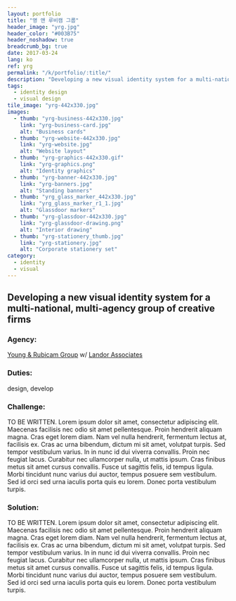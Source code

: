 ```yaml
---
layout: portfolio
title: "영 앤 루비캠 그룹"
header_image: "yrg.jpg"
header_color: "#003B75"
header_noshadow: true
breadcrumb_bg: true
date: 2017-03-24
lang: ko
ref: yrg
permalink: "/k/portfolio/:title/"
description: "Developing a new visual identity system for a multi-national, multi-agency group of creative firms"
tags:
  - identity design
  - visual design
tile_image: "yrg-442x330.jpg"
images:
  - thumb: "yrg-business-442x330.jpg"
    link: "yrg-business-card.jpg"
    alt: "Business cards"
  - thumb: "yrg-website-442x330.jpg"
    link: "yrg-website.jpg"
    alt: "Website layout"
  - thumb: "yrg-graphics-442x330.gif"
    link: "yrg-graphics.png"
    alt: "Identity graphics"
  - thumb: "yrg-banner-442x330.jpg"
    link: "yrg-banners.jpg"
    alt: "Standing banners"
  - thumb: "yrg_glass_marker_442x330.jpg"
    link: "yrg_glass_marker_r1_1.jpg"
    alt: "Glassdoor markers"
  - thumb: "yrg-glassdoor-442x330.jpg"
    link: "yrg-glassdoor-drawing.png"
    alt: "Interior drawing"
  - thumb: "yrg-stationery_thumb.jpg"
    link: "yrg-stationery.jpg"
    alt: "Corporate stationery set"
category:
  - identity
  - visual
---
```

<section class="project-summary">
  <h1>Developing a new visual identity system for a multi-national, multi-agency group of creative firms</h1>
  <section class="info">
    <h3>Agency:</h3>
    <p><a href="http://yrgrp.com" target="_blank">Young &amp; Rubicam Group</a> w/ <a href="http://landor.com" target="_blank">Landor Associates</a></p>
  </section>
  <section class="info">
    <h3>Duties:</h3>
    <p>design, develop</p>
  </section>
  <section class="info">
    <h3>Challenge:</h3>
    <p>TO BE WRITTEN. Lorem ipsum dolor sit amet, consectetur adipiscing elit. Maecenas facilisis nec odio sit amet pellentesque. Proin hendrerit aliquam magna. Cras eget lorem diam. Nam vel nulla hendrerit, fermentum lectus at, facilisis ex. Cras ac urna bibendum, dictum mi sit amet, volutpat turpis. Sed tempor vestibulum varius. In in nunc id dui viverra convallis. Proin nec feugiat lacus. Curabitur nec ullamcorper nulla, ut mattis ipsum. Cras finibus metus sit amet cursus convallis. Fusce ut sagittis felis, id tempus ligula. Morbi tincidunt nunc varius dui auctor, tempus posuere sem vestibulum. Sed id orci sed urna iaculis porta quis eu lorem. Donec porta vestibulum turpis.
    </p>
  </section>
  <section class="info">
    <h3>Solution:</h3>
    <p>TO BE WRITTEN. Lorem ipsum dolor sit amet, consectetur adipiscing elit. Maecenas facilisis nec odio sit amet pellentesque. Proin hendrerit aliquam magna. Cras eget lorem diam. Nam vel nulla hendrerit, fermentum lectus at, facilisis ex. Cras ac urna bibendum, dictum mi sit amet, volutpat turpis. Sed tempor vestibulum varius. In in nunc id dui viverra convallis. Proin nec feugiat lacus. Curabitur nec ullamcorper nulla, ut mattis ipsum. Cras finibus metus sit amet cursus convallis. Fusce ut sagittis felis, id tempus ligula. Morbi tincidunt nunc varius dui auctor, tempus posuere sem vestibulum. Sed id orci sed urna iaculis porta quis eu lorem. Donec porta vestibulum turpis.
    </p>
  </section>
</section>

